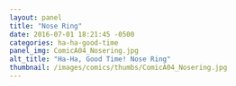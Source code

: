 ```yaml
---
layout: panel
title: "Nose Ring"
date: 2016-07-01 18:21:45 -0500
categories: ha-ha-good-time
panel_img: ComicA04_Nosering.jpg
alt_title: "Ha-Ha, Good Time! Nose Ring"
thumbnail: /images/comics/thumbs/ComicA04_Nosering.jpg
---
```

